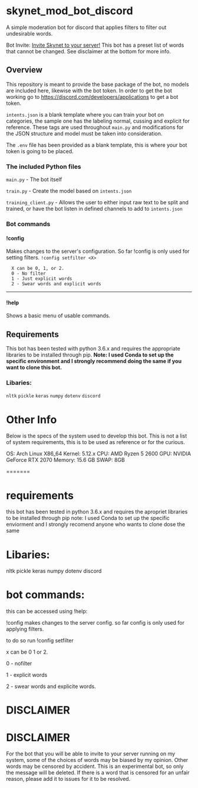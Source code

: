 # skynet_mod_bot_discord
A simple moderation bot for discord that applies filters to filter out undesirable words.

Bot Invite:
[Invite Skynet to your server!](https://discord.com/api/oauth2/authorize?client_id=748994704686710885&permissions=8&scope=bot)
This bot has a preset list of words that cannot be changed. See disclaimer at the bottom for more info.

## Overview 
This repository is meant to provide the base package of the bot, no models are included here, likewise with the bot token.
In order to get the bot working go to https://discord.com/developers/applications to get a bot token.

`intents.json` is a blank template where you can train your bot on categories, the sample one has the labeling normal, cussing and explicit for reference. 
These tags are used throughout `main.py` and modifications for the JSON structure and model must be taken into consideration.

The `.env` file has been provided as a blank template, this is where your bot token is going to be placed.

### The included Python files

`main.py` - The bot itself

`train.py` - Create the model based on `intents.json`

`training_client.py` - Allows the user to either input raw text to be split and trained, or have the bot listen in defined channels to add to `intents.json`

### Bot commands
#### !config
Makes changes to the server's configuration. So far !config is only used for setting filters.
`!config setfilter <X>`
```  
  X can be 0, 1, or 2. 
  0 - No filter
  1 - Just explicit words
  2 - Swear words and explicit words
```
---
#### !help
Shows a basic menu of usable commands.

## Requirements
This bot has been tested with python 3.6.x and requires the appropriate libraries to be installed through pip.
**Note: I used Conda to set up the specific environment and I strongly recommend doing the same if you want to clone this bot.**

### Libaries:

 `nltk`
 `pickle`
 `keras`
 `numpy`
 `dotenv`
 `discord`

# Other Info
Below is the specs of the system used to develop this bot.
This is not a list of system requirements, this is to be used as reference or for the curious.

OS: Arch Linux X86_64
Kernel: 5.12.x
CPU: AMD Ryzen 5 2600
GPU: NVIDIA GeForce RTX 2070
Memory: 15.6 GB
SWAP: 8GB



=======
# requirements
this bot has been tested in python 3.6.x and requires the apropriet libraries to be installed  through pip
note: I used Conda to set up the specific enviorment and I strongly recomend anyone who wants to clone dose the same

# Libaries:

 nltk
 pickle
 keras
 numpy
 dotenv
 discord

# bot commands: 
this can be accessed using !help:

!config 
makes changes to the server config. so far config is only used for applying filters.

to do so run !config setfilter <X>
  
x can be 0 1 or 2. 
 
 0 - nofilter
 
 1 - explicit words
 
 2 - swear words and explicite words.
  
 # DISCLAIMER
  
# DISCLAIMER
For the bot that you will be able to invite to your server running on my system, some of the choices of words may be biased by my opinion.
Other words may be censored by accident. This is an experimental bot, so only the message will be deleted. If there is a word that is censored for an unfair reason,
please add it to issues for it to be resolved.



